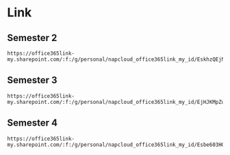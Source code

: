 # Link

## Semester 2
```
https://office365link-my.sharepoint.com/:f:/g/personal/napcloud_office365link_my_id/EskhzQEjNI9FllynJWzefUQByKMld4NhUglYyirfVCK1ug
```

## Semester 3
```
https://office365link-my.sharepoint.com/:f:/g/personal/napcloud_office365link_my_id/EjHJKMpZuhlGt3cXYa_lUb4BjcNoyxjl8yKrxbvLSkWmZA
```

## Semester 4
```
https://office365link-my.sharepoint.com/:f:/g/personal/napcloud_office365link_my_id/Esbe603HOuRGoybrUZddrN0BNKX6_yWRstzFgRGmbaqfpQ
```
